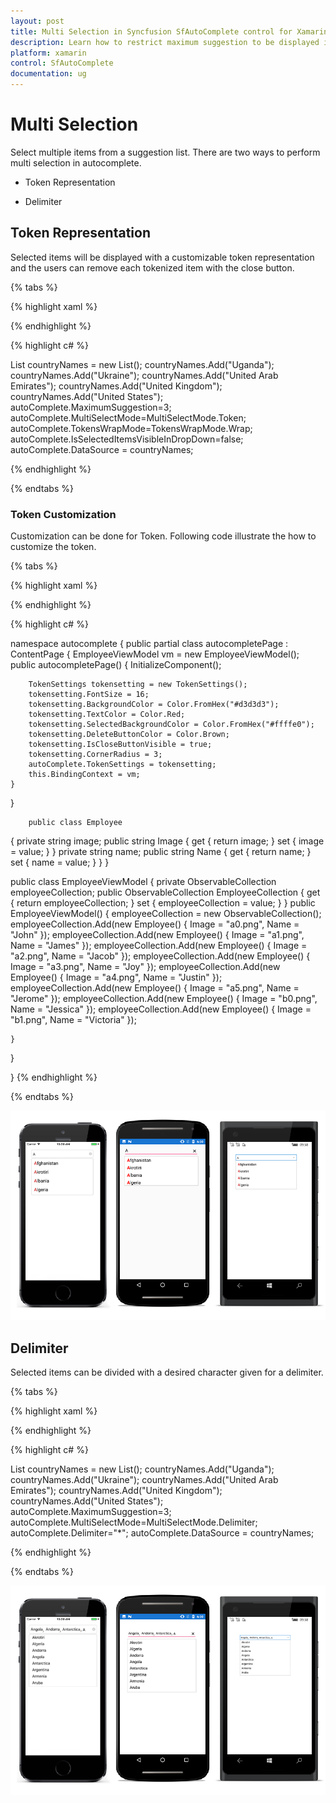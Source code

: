 ```yaml
---
layout: post
title: Multi Selection in Syncfusion SfAutoComplete control for Xamarin.Forms
description: Learn how to restrict maximum suggestion to be displayed in SfAutoComplete
platform: xamarin
control: SfAutoComplete
documentation: ug
---
```

# Multi Selection

Select multiple items from a suggestion list. There are two ways to perform multi selection in autocomplete.

* Token Representation

*  Delimiter

## Token Representation

Selected items will be displayed with a customizable token representation and the users can remove each tokenized item with the close button.

{% tabs %}

{% highlight xaml %}

<StackLayout VerticalOptions="Start" HorizontalOptions="Start" Padding="30">
	<autocomplete:SfAutoComplete HeightRequest="40" x:Name="autoComplete" MultiSelectMode="Token" TokensWrapMode="Wrap" IsSelectedItemsVisibleInDropDown="false" />                    
</StackLayout> 

{% endhighlight %}

{% highlight c# %}

List<String> countryNames = new List<String>();
countryNames.Add("Uganda");
countryNames.Add("Ukraine");
countryNames.Add("United Arab Emirates");
countryNames.Add("United Kingdom");
countryNames.Add("United States");
autoComplete.MaximumSuggestion=3;
autoComplete.MultiSelectMode=MultiSelectMode.Token;
autoComplete.TokensWrapMode=TokensWrapMode.Wrap;
autoComplete.IsSelectedItemsVisibleInDropDown=false;
autoComplete.DataSource = countryNames;

{% endhighlight %}

{% endtabs %}

### Token Customization

Customization can be done for Token. Following code illustrate the how to customize the token.


{% tabs %}

{% highlight xaml %}

<StackLayout VerticalOptions="Start" HorizontalOptions="Start" Padding="30">
    <autocomplete:SfAutoComplete HeightRequest="40" x:Name="autoComplete" DropDownItemHeight="50" DisplayMemberPath="Name" ImageMemberPath="Image" MultiSelectMode="Token" TokensWrapMode="Wrap" DataSource="{Binding EmployeeCollection}">
    </autocomplete:SfAutoComplete>
</StackLayout>

{% endhighlight %}

{% highlight c# %}

namespace autocomplete
{
public partial class autocompletePage : ContentPage
{
    EmployeeViewModel vm = new EmployeeViewModel();
    public autocompletePage()
    {
        InitializeComponent();

        TokenSettings tokensetting = new TokenSettings();
        tokensetting.FontSize = 16;
        tokensetting.BackgroundColor = Color.FromHex("#d3d3d3");
        tokensetting.TextColor = Color.Red;
        tokensetting.SelectedBackgroundColor = Color.FromHex("#ffffe0");
        tokensetting.DeleteButtonColor = Color.Brown;
        tokensetting.IsCloseButtonVisible = true;
        tokensetting.CornerRadius = 3;
        autoComplete.TokenSettings = tokensetting;
        this.BindingContext = vm;
    }
}

        public class Employee
{
    private string image;
    public string Image
    {
        get { return image; }
        set { image = value; }
    }
    private string name;
    public string Name
    {
        get { return name; }
        set { name = value; }
    }
}

public class EmployeeViewModel
{
    private ObservableCollection<Employee> employeeCollection;
    public ObservableCollection<Employee> EmployeeCollection
    {
        get { return employeeCollection; }
        set { employeeCollection = value; }
    }
    public EmployeeViewModel()
    {
        employeeCollection = new ObservableCollection<Employee>();
        employeeCollection.Add(new Employee() { Image = "a0.png", Name = "John" });
        employeeCollection.Add(new Employee() { Image = "a1.png", Name = "James" });
        employeeCollection.Add(new Employee() { Image = "a2.png", Name = "Jacob" });
        employeeCollection.Add(new Employee() { Image = "a3.png", Name = "Joy" });
        employeeCollection.Add(new Employee() { Image = "a4.png", Name = "Justin" });
        employeeCollection.Add(new Employee() { Image = "a5.png", Name = "Jerome" });
        employeeCollection.Add(new Employee() { Image = "b0.png", Name = "Jessica" });
        employeeCollection.Add(new Employee() { Image = "b1.png", Name = "Victoria" });
       
    }
}

}
{% endhighlight %}

{% endtabs %}


![](images/MultiSelect/TokenRepresentation.png)

## Delimiter

Selected items can be divided with a desired character given for a delimiter.

{% tabs %}

{% highlight xaml %}

<StackLayout VerticalOptions="Start" HorizontalOptions="Start" Padding="30">
	<autocomplete:SfAutoComplete HeightRequest="40" x:Name="autoComplete" MultiSelectMode="Delimiter"  Delimiter="*" />                    
</StackLayout> 

{% endhighlight %}

{% highlight c# %}

List<String> countryNames = new List<String>();
countryNames.Add("Uganda");
countryNames.Add("Ukraine");
countryNames.Add("United Arab Emirates");
countryNames.Add("United Kingdom");
countryNames.Add("United States");
autoComplete.MaximumSuggestion=3;
autoComplete.MultiSelectMode=MultiSelectMode.Delimiter;
autoComplete.Delimiter="*";
autoComplete.DataSource = countryNames;

{% endhighlight %}

{% endtabs %}

![](images/MultiSelect/Delimiter.png)

